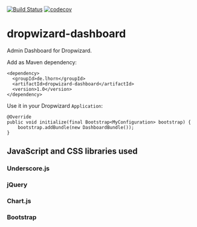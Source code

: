 [![Build Status](https://travis-ci.org/lutzhorn/dropwizard-dashboard.svg?branch=master)](https://travis-ci.org/lutzhorn/dropwizard-dashboard)
[![codecov](https://codecov.io/gh/lutzhorn/dropwizard-dashboard/branch/master/graph/badge.svg)](https://codecov.io/gh/lutzhorn/dropwizard-dashboard)

# dropwizard-dashboard
Admin Dashboard for Dropwizard.

Add as Maven dependency:

    <dependency>
      <groupId>de.lhorn</groupId>
      <artifactId>dropwizard-dashboard</artifactId>
      <version>1.0</version>
    </dependency>

Use it in your Dropwizard `Application`:

    @Override
    public void initialize(final Bootstrap<MyConfiguration> bootstrap) {
        bootstrap.addBundle(new DashboardBundle());
    }

## JavaScript and CSS libraries used

### Underscore.js

### jQuery

### Chart.js

### Bootstrap

